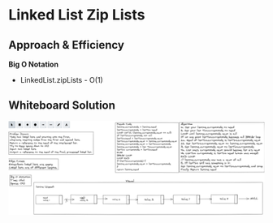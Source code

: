 # Linked List Zip Lists 

## Approach & Efficiency 

**Big O Notation**

* LinkedList.zipLists - O(1)

## Whiteboard Solution 

![img](linked-list-zip.png)